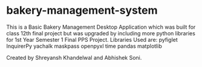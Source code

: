 # bakery-management-system
This is a Basic Bakery Management Desktop Application which was built for class 12th final project but was upgraded by including more python libraries for 1st Year Semester 1 Final PPS Project.
Libraries Used are:
  pyfiglet
  InquirerPy
  yachalk
  maskpass
  openpyxl
  time
  pandas
  matplotlib
 
Created by Shreyansh Khandelwal and Abhishek Soni.
  
